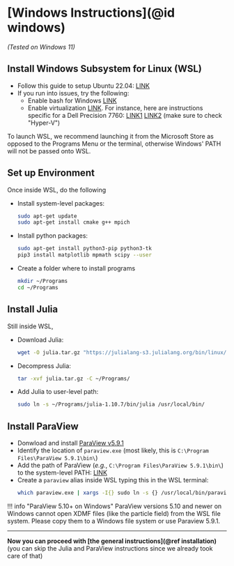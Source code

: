 # [Windows Instructions](@id windows)

*(Tested on Windows 11)*


## Install Windows Subsystem for Linux (WSL)
* Follow this guide to setup Ubuntu 22.04: [LINK](https://ubuntu.com/tutorials/install-ubuntu-on-wsl2-on-windows-11-with-gui-support)
* If you run into issues, try the following:
    * Enable bash for Windows [LINK](https://www.groovypost.com/howto/install-and-start-bash-in-windows-10-anniversary-update)
    * Enable virtualization [LINK](https://learn.microsoft.com/en-us/windows/wsl/troubleshooting#error-0x80370102-the-virtual-machine-could-not-be-started-because-a-required-feature-is-not-installed). For instance, here are instructions specific for a Dell Precision 7760: [LINK1](https://www.dell.com/support/kbdoc/en-us/000195978/how-to-enable-or-disable-hardware-virtualization-on-dell-systems) [LINK2](https://www.dell.com/support/kbdoc/en-us/000195980/how-to-enable-or-disable-windows-virtualization-on-dell-systems) (make sure to check "Hyper-V")

To launch WSL, we recommend launching it from the Microsoft Store as opposed to
the Programs Menu or the terminal, otherwise Windows' PATH will not be passed
onto WSL.

## Set up Environment
Once inside WSL, do the following

* Install system-level packages:
  ```bash
  sudo apt-get update
  sudo apt-get install cmake g++ mpich
  ```
* Install python packages:
  ```bash
  sudo apt-get install python3-pip python3-tk
  pip3 install matplotlib mpmath scipy --user
  ```
* Create a folder where to install programs
  ```bash
  mkdir ~/Programs
  cd ~/Programs
  ```

## Install Julia
Still inside WSL,

* Download Julia:
  ```bash
  wget -O julia.tar.gz "https://julialang-s3.julialang.org/bin/linux/x64/1.10/julia-1.10.7-linux-x86_64.tar.gz"
  ```
* Decompress Julia:
  ```bash
  tar -xvf julia.tar.gz -C ~/Programs/
  ```
* Add Julia to user-level path:
  ```bash
  sudo ln -s ~/Programs/julia-1.10.7/bin/julia /usr/local/bin/
  ```

## Install ParaView
* Donwload and install [ParaView v5.9.1](https://www.paraview.org/paraview-downloads/download.php?submit=Download&version=v5.9&type=binary&os=Windows&downloadFile=ParaView-5.9.1-Windows-Python3.8-msvc2017-64bit.exe)
* Identify the location of `paraview.exe` (most likely, this is `C:\Program Files\ParaView 5.9.1\bin\`)
* Add the path of ParaView (*e.g.*, `C:\Program Files\ParaView 5.9.1\bin\`) to the system-level PATH: [LINK](https://www.computerhope.com/issues/ch000549.htm)
* Create a `paraview` alias inside WSL typing this in the WSL terminal:
  ```bash
  which paraview.exe | xargs -I{} sudo ln -s {} /usr/local/bin/paraview
  ```

!!! info "ParaView 5.10+ on Windows"
    ParaView versions 5.10 and newer on Windows cannot open XDMF files (like
    the particle field) from the WSL file system. Please copy them to a Windows
    file system or use Paraview 5.9.1.


---

**Now you can proceed with [the general instructions](@ref installation)**
(you can skip the Julia and ParaView instructions since we already took care of that)
